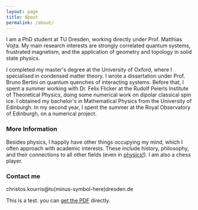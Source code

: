 ```yaml
---
layout: page
title: About
permalink: /about/
---
```


I am a PhD student at TU Dresden, working directly under Prof. Matthias Vojta. My main research interests are strongly correlated quantum systems, frustrated magnetism, and the application of geometry and topology in solid state physics. 

I completed my master's degree at the University of Oxford, where I specialised in condensed matter theory. I wrote a dissertation under Prof. Bruno Bertini on quantum quenches of interacting systems. Before that, I spent a summer working with Dr. Felix Flicker at the Rudolf Peierls Institute of Theoretical Physics, doing some numerical work on dipolar classical spin ice. I obtained my bachelor's in Mathematical Physics from the University of Edinburgh. In my second year, I spent the summer at the Royal Observatory of Edinburgh, on a numerical project.

### More Information

Besides physics, I happily have other things occupying my mind, which I often approach with academic interests. These include history, philosophy, and their connections to all other fields (even in [physics!](https://plato.stanford.edu/entries/physics-structuralism/)). I am also a chess player.


### Contact me

christos.kourris@tu(minus-symbol-here)dresden.de

This is a test. you can [get the PDF](https://github.com/ckourris/ckourris.github.io/blob/e7c3c24ba813c2188cb8c39e9e91d5024c6648a4/pdf_files/test.pdf) directly.